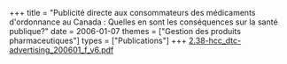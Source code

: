 +++
title = "Publicité directe aux consommateurs des médicaments d'ordonnance au Canada : Quelles en sont les conséquences sur la santé publique?"
date = 2006-01-07
themes = ["Gestion des produits pharmaceutiques"]
types = ["Publications"]
+++
[2.38-hcc_dtc-advertising_200601_f_v6.pdf](/files/2.38-hcc_dtc-advertising_200601_f_v6.pdf)
